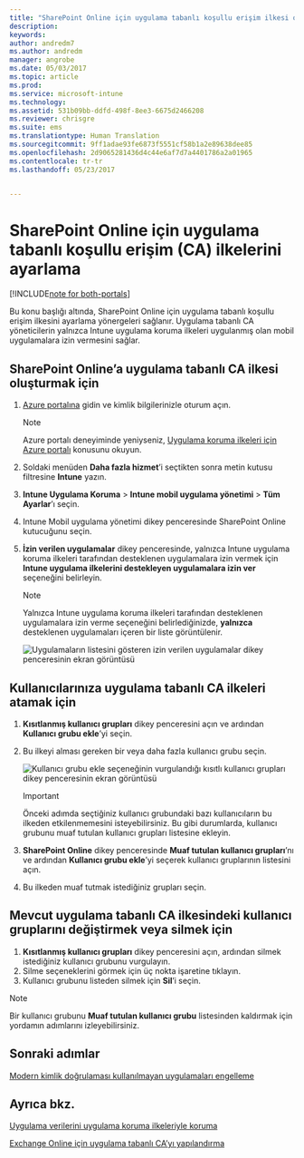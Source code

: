 ```yaml
---
title: "SharePoint Online için uygulama tabanlı koşullu erişim ilkesi oluşturma"
description: 
keywords: 
author: andredm7
ms.author: andredm
manager: angrobe
ms.date: 05/03/2017
ms.topic: article
ms.prod: 
ms.service: microsoft-intune
ms.technology: 
ms.assetid: 531b09bb-ddfd-498f-8ee3-6675d2466208
ms.reviewer: chrisgre
ms.suite: ems
ms.translationtype: Human Translation
ms.sourcegitcommit: 9ff1adae93fe6873f5551cf58b1a2e89638dee85
ms.openlocfilehash: 2d9065281436d4c44e6af7d7a4401786a2a01965
ms.contentlocale: tr-tr
ms.lasthandoff: 05/23/2017


---
```


# <a name="set-up-app-based-conditional-access-ca-policies-for-sharepoint-online"></a>SharePoint Online için uygulama tabanlı koşullu erişim (CA) ilkelerini ayarlama

[!INCLUDE[note for both-portals](../includes/note-for-both-portals.md)]

Bu konu başlığı altında, SharePoint Online için uygulama tabanlı koşullu erişim ilkesini ayarlama yönergeleri sağlanır. Uygulama tabanlı CA yöneticilerin yalnızca Intune uygulama koruma ilkeleri uygulanmış olan mobil uygulamalara izin vermesini sağlar.

## <a name="to-create-the-app-based-ca-policy-for-sharepoint-online"></a>SharePoint Online’a uygulama tabanlı CA ilkesi oluşturmak için

1. [Azure portalına](https://portal.azure.com) gidin ve kimlik bilgilerinizle oturum açın.

    > [!NOTE]
    > Azure portalı deneyiminde yeniyseniz, [Uygulama koruma ilkeleri için Azure portalı](azure-portal-for-microsoft-intune-mam-policies.md) konusunu okuyun.

2. Soldaki menüden **Daha fazla hizmet**’i seçtikten sonra metin kutusu filtresine **Intune** yazın.

3. **Intune Uygulama Koruma** > **Intune mobil uygulama yönetimi** > **Tüm Ayarlar**’ı seçin.

4. Intune Mobil uygulama yönetimi dikey penceresinde SharePoint Online kutucuğunu seçin.

5. **İzin verilen uygulamalar** dikey penceresinde, yalnızca Intune uygulama koruma ilkeleri tarafından desteklenen uygulamalara izin vermek için **Intune uygulama ilkelerini destekleyen uygulamalara izin ver** seçeneğini belirleyin.

    > [!NOTE] 
    > Yalnızca Intune uygulama koruma ilkeleri tarafından desteklenen uygulamalara izin verme seçeneğini belirlediğinizde, **yalnızca** desteklenen uygulamaları içeren bir liste görüntülenir.

    ![Uygulamaların listesini gösteren izin verilen uygulamalar dikey penceresinin ekran görüntüsü](../media/mam-ca-spo-allowed-apps.png)

## <a name="to-assign-app-based-ca-policies-to-your-users"></a>Kullanıcılarınıza uygulama tabanlı CA ilkeleri atamak için

1. **Kısıtlanmış kullanıcı grupları** dikey penceresini açın ve ardından **Kullanıcı grubu ekle**’yi seçin.

2. Bu ilkeyi alması gereken bir veya daha fazla kullanıcı grubu seçin.

    ![Kullanıcı grubu ekle seçeneğinin vurgulandığı kısıtlı kullanıcı grupları dikey penceresinin ekran görüntüsü](../media/mam-ca-spo-restricted-groups.png)

    > [!IMPORTANT] 
    > Önceki adımda seçtiğiniz kullanıcı grubundaki bazı kullanıcıların bu ilkeden etkilenmemesini isteyebilirsiniz. Bu gibi durumlarda, kullanıcı grubunu muaf tutulan kullanıcı grupları listesine ekleyin. 

3. **SharePoint Online** dikey penceresinde **Muaf tutulan kullanıcı grupları**’nı ve ardından **Kullanıcı grubu ekle**’yi seçerek kullanıcı gruplarının listesini açın.

4. Bu ilkeden muaf tutmak istediğiniz grupları seçin.  

## <a name="to-modify-or-delete-user-groups-from-an-existing-app-based-ca-policy"></a>Mevcut uygulama tabanlı CA ilkesindeki kullanıcı gruplarını değiştirmek veya silmek için

1. **Kısıtlanmış kullanıcı grupları** dikey penceresini açın, ardından silmek istediğiniz kullanıcı grubunu vurgulayın.
2. Silme seçeneklerini görmek için üç nokta işaretine tıklayın.
3. Kullanıcı grubunu listeden silmek için **Sil**’i seçin.

> [!NOTE] 
> Bir kullanıcı grubunu **Muaf tutulan kullanıcı grubu** listesinden kaldırmak için yordamın adımlarını izleyebilirsiniz.

## <a name="next-steps"></a>Sonraki adımlar

[Modern kimlik doğrulaması kullanılmayan uygulamaları engelleme](block-apps-with-no-modern-authentication.md)

## <a name="see-also"></a>Ayrıca bkz.

[Uygulama verilerini uygulama koruma ilkeleriyle koruma](protect-app-data-using-mobile-app-management-policies-with-microsoft-intune.md)

[Exchange Online için uygulama tabanlı CA’yı yapılandırma](mam-ca-for-exchange-online.md)

